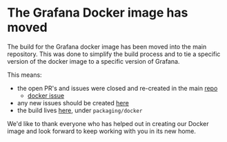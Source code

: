 # The Grafana Docker image has moved

The build for the Grafana docker image has been moved into the main repository. This was done to simplify the build process and to tie a specific version of the docker image to a specific version of Grafana.

This means:
- the open PR's and issues were closed and re-created in the main [repo](https://github.com/grafana/grafana)
  - [docker issue](https://github.com/grafana/grafana/issues?q=is%3Aopen+is%3Aissue+label%3A%22comp%3A+docker%22)
- any new issues should be created [here](https://github.com/grafana/grafana/issues)
- the build lives [here](https://github.com/grafana/grafana/tree/master/packaging/docker), under `packaging/docker`

We'd like to thank everyone who has helped out in creating our Docker image and look forward to keep working with you in its new home.
